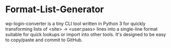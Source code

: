 # Format-List-Generator
wp-login-converter is a tiny CLI tool written in Python 3 for quickly transforming lists of &lt;site> -> &lt;user:pass> lines into a single-line format suitable for quick lookups or import into other tools. It's designed to be easy to copy/paste and commit to GitHub.
